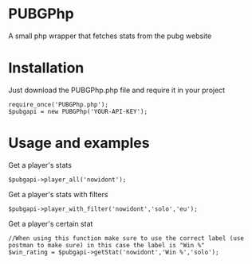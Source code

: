 # PUBGPhp
A small php wrapper that fetches stats from the pubg website

# Installation

Just download the PUBGPhp.php file and require it in your project
```
require_once('PUBGPhp.php');
$pubgapi = new PUBGPhp('YOUR-API-KEY');
```


# Usage and examples

Get a player's stats

```
$pubgapi->player_all('nowidont');
```

Get a player's stats with filters
```
$pubgapi->player_with_filter('nowidont','solo','eu');
```

Get a player's certain stat
```
//When using this function make sure to use the correct label (use postman to make sure) in this case the label is "Win %"
$win_rating = $pubgapi->getStat('nowidont','Win %','solo');
```

